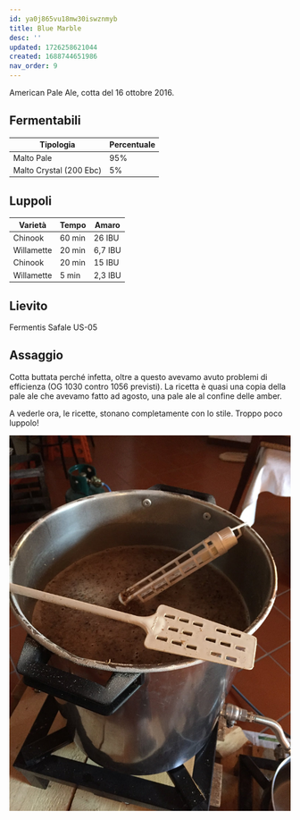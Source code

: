 ```yaml
---
id: ya0j865vu18mw30iswznmyb
title: Blue Marble
desc: ''
updated: 1726258621044
created: 1688744651986
nav_order: 9
---
```

American Pale Ale, cotta del 16 ottobre 2016.

## Fermentabili

| Tipologia               | Percentuale |
|-------------------------|-------------|
| Malto Pale              | 95%         |
| Malto Crystal (200 Ebc) | 5%          |

## Luppoli

| Varietà    | Tempo  | Amaro   |
|------------|--------|---------|
| Chinook    | 60 min | 26 IBU  |
| Willamette | 20 min | 6,7 IBU |
| Chinook    | 20 min | 15 IBU  |
| Willamette | 5 min  | 2,3 IBU |

## Lievito

Fermentis Safale US-05

## Assaggio

Cotta buttata perché infetta, oltre a questo avevamo avuto problemi di efficienza (OG 1030 contro 1056 previsti). La ricetta è quasi una copia della pale ale che avevamo fatto ad agosto, una pale ale al confine delle amber.

A vederle ora, le ricette, stonano completamente con lo stile. Troppo poco luppolo!

![image](./assets/images/cottabluemarble.jpg)
